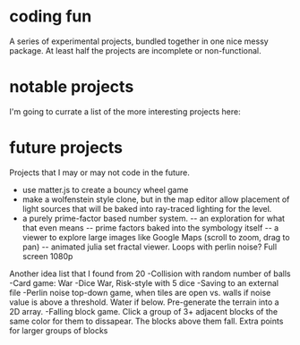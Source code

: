 # coding fun
 A series of experimental projects, bundled together in one nice messy package. At least half the projects are incomplete or non-functional.

# notable projects

I'm going to currate a list of the more interesting projects here:

# future projects
Projects that I may or may not code in the future.
- use matter.js to create a bouncy wheel game
- make a wolfenstein style clone, but in the map editor allow placement of light sources that will be baked into ray-traced lighting for the level.
- a purely prime-factor based number system.
-- an exploration for what that even means
-- prime factors baked into the symbology itself
-- a viewer to explore large images like Google Maps (scroll to zoom, drag to pan)
-- animated julia set fractal viewer. Loops with perlin noise? Full screen 1080p

Another idea list that I found from 20
-Collision with random number of balls
-Card game: War
-Dice War, Risk-style with 5 dice
-Saving to an external file
-Perlin noise top-down game, when tiles are open vs. walls if noise value is above a threshold. Water if below. Pre-generate the terrain into a 2D array.
-Falling block game. 
	Click a group of 3+ adjacent blocks of the same color for them to dissapear. 
	The blocks above them fall. 
	Extra points for larger groups of blocks